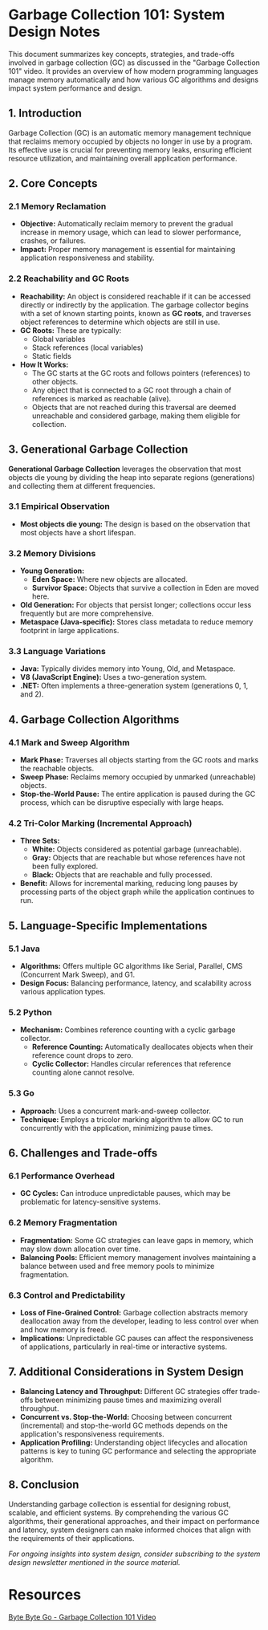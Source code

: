 # Garbage Collection 101: System Design Notes

This document summarizes key concepts, strategies, and trade-offs involved in garbage collection (GC) as discussed in the "Garbage Collection 101" video. It provides an overview of how modern programming languages manage memory automatically and how various GC algorithms and designs impact system performance and design.



## 1. Introduction

Garbage Collection (GC) is an automatic memory management technique that reclaims memory occupied by objects no longer in use by a program. Its effective use is crucial for preventing memory leaks, ensuring efficient resource utilization, and maintaining overall application performance.


## 2. Core Concepts

### 2.1 Memory Reclamation
- **Objective:** Automatically reclaim memory to prevent the gradual increase in memory usage, which can lead to slower performance, crashes, or failures.
- **Impact:** Proper memory management is essential for maintaining application responsiveness and stability.

### 2.2 Reachability and GC Roots
- **Reachability:** An object is considered reachable if it can be accessed directly or indirectly by the application. The garbage collector begins with a set of known starting points, known as **GC roots**, and traverses object references to determine which objects are still in use.
- **GC Roots:** These are typically:
  - Global variables
  - Stack references (local variables)
  - Static fields
- **How It Works:** 
  - The GC starts at the GC roots and follows pointers (references) to other objects.
  - Any object that is connected to a GC root through a chain of references is marked as reachable (alive).
  - Objects that are not reached during this traversal are deemed unreachable and considered garbage, making them eligible for collection.



## 3. Generational Garbage Collection

**Generational Garbage Collection** leverages the observation that most objects die young by dividing the heap into separate regions (generations) and collecting them at different frequencies.

### 3.1 Empirical Observation
- **Most objects die young:** The design is based on the observation that most objects have a short lifespan.

### 3.2 Memory Divisions
- **Young Generation:**
  - **Eden Space:** Where new objects are allocated.
  - **Survivor Space:** Objects that survive a collection in Eden are moved here.
- **Old Generation:** For objects that persist longer; collections occur less frequently but are more comprehensive.
- **Metaspace (Java-specific):** Stores class metadata to reduce memory footprint in large applications.

### 3.3 Language Variations
- **Java:** Typically divides memory into Young, Old, and Metaspace.
- **V8 (JavaScript Engine):** Uses a two-generation system.
- **.NET:** Often implements a three-generation system (generations 0, 1, and 2).



## 4. Garbage Collection Algorithms

### 4.1 Mark and Sweep Algorithm
- **Mark Phase:** Traverses all objects starting from the GC roots and marks the reachable objects.
- **Sweep Phase:** Reclaims memory occupied by unmarked (unreachable) objects.
- **Stop-the-World Pause:** The entire application is paused during the GC process, which can be disruptive especially with large heaps.

### 4.2 Tri-Color Marking (Incremental Approach)
- **Three Sets:**
  - **White:** Objects considered as potential garbage (unreachable).
  - **Gray:** Objects that are reachable but whose references have not been fully explored.
  - **Black:** Objects that are reachable and fully processed.
- **Benefit:** Allows for incremental marking, reducing long pauses by processing parts of the object graph while the application continues to run.


## 5. Language-Specific Implementations

### 5.1 Java
- **Algorithms:** Offers multiple GC algorithms like Serial, Parallel, CMS (Concurrent Mark Sweep), and G1.
- **Design Focus:** Balancing performance, latency, and scalability across various application types.

### 5.2 Python
- **Mechanism:** Combines reference counting with a cyclic garbage collector.
  - **Reference Counting:** Automatically deallocates objects when their reference count drops to zero.
  - **Cyclic Collector:** Handles circular references that reference counting alone cannot resolve.

### 5.3 Go
- **Approach:** Uses a concurrent mark-and-sweep collector.
- **Technique:** Employs a tricolor marking algorithm to allow GC to run concurrently with the application, minimizing pause times.


## 6. Challenges and Trade-offs

### 6.1 Performance Overhead
- **GC Cycles:** Can introduce unpredictable pauses, which may be problematic for latency-sensitive systems.
  
### 6.2 Memory Fragmentation
- **Fragmentation:** Some GC strategies can leave gaps in memory, which may slow down allocation over time.
- **Balancing Pools:** Efficient memory management involves maintaining a balance between used and free memory pools to minimize fragmentation.

### 6.3 Control and Predictability
- **Loss of Fine-Grained Control:** Garbage collection abstracts memory deallocation away from the developer, leading to less control over when and how memory is freed.
- **Implications:** Unpredictable GC pauses can affect the responsiveness of applications, particularly in real-time or interactive systems.


## 7. Additional Considerations in System Design

- **Balancing Latency and Throughput:** Different GC strategies offer trade-offs between minimizing pause times and maximizing overall throughput.
- **Concurrent vs. Stop-the-World:** Choosing between concurrent (incremental) and stop-the-world GC methods depends on the application's responsiveness requirements.
- **Application Profiling:** Understanding object lifecycles and allocation patterns is key to tuning GC performance and selecting the appropriate algorithm.


## 8. Conclusion

Understanding garbage collection is essential for designing robust, scalable, and efficient systems. By comprehending the various GC algorithms, their generational approaches, and their impact on performance and latency, system designers can make informed choices that align with the requirements of their applications.

*For ongoing insights into system design, consider subscribing to the system design newsletter mentioned in the source material.*

# Resources

[Byte Byte Go - Garbage Collection 101 Video](https://www.youtube.com/watch?v=3Kqal7QaCCM)
